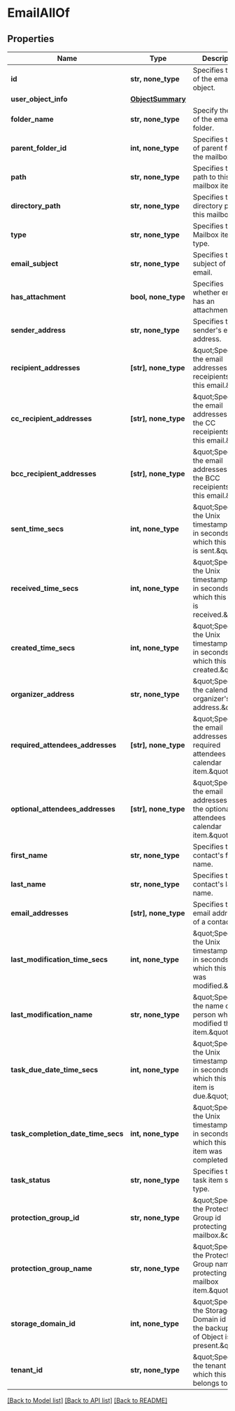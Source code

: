 # EmailAllOf


## Properties
Name | Type | Description | Notes
------------ | ------------- | ------------- | -------------
**id** | **str, none_type** | Specifies the id of the email object. | [optional] 
**user_object_info** | [**ObjectSummary**](ObjectSummary.md) |  | [optional] 
**folder_name** | **str, none_type** | Specify the name of the email folder. | [optional] 
**parent_folder_id** | **int, none_type** | Specifies the id of parent folder the mailbox item. | [optional] 
**path** | **str, none_type** | Specifies the path to this mailbox item. | [optional] 
**directory_path** | **str, none_type** | Specifies the directory path to this mailbox item. | [optional] 
**type** | **str, none_type** | Specifies the Mailbox item type. | [optional] 
**email_subject** | **str, none_type** | Specifies the subject of this email. | [optional] 
**has_attachment** | **bool, none_type** | Specifies whether email has an attachment. | [optional] 
**sender_address** | **str, none_type** | Specifies the sender&#39;s email address. | [optional] 
**recipient_addresses** | **[str], none_type** | \&quot;Specifies the email addresses of all receipients of this email.\&quot; | [optional] 
**cc_recipient_addresses** | **[str], none_type** | \&quot;Specifies the email addresses of all the CC receipients of this email.\&quot; | [optional] 
**bcc_recipient_addresses** | **[str], none_type** | \&quot;Specifies the email addresses of all the BCC receipients of this email.\&quot; | [optional] 
**sent_time_secs** | **int, none_type** | \&quot;Specifies the Unix timestamp epoch in seconds at which this email is sent.\&quot; | [optional] 
**received_time_secs** | **int, none_type** | \&quot;Specifies the Unix timestamp epoch in seconds at which this email is received.\&quot; | [optional] 
**created_time_secs** | **int, none_type** | \&quot;Specifies the Unix timestamp epoch in seconds at which this item is created.\&quot; | [optional] 
**organizer_address** | **str, none_type** | \&quot;Specifies the calendar item organizer&#39;s email address.\&quot; | [optional] 
**required_attendees_addresses** | **[str], none_type** | \&quot;Specifies the email addresses of all required attendees of this calendar item.\&quot; | [optional] 
**optional_attendees_addresses** | **[str], none_type** | \&quot;Specifies the email addresses of all the optional attendees of this calendar item.\&quot; | [optional] 
**first_name** | **str, none_type** | Specifies the contact&#39;s first name. | [optional] 
**last_name** | **str, none_type** | Specifies the contact&#39;s last name. | [optional] 
**email_addresses** | **[str], none_type** | Specifies the email addresses of a contact. | [optional] 
**last_modification_time_secs** | **int, none_type** | \&quot;Specifies the Unix timestamp epoch in seconds at which this item was modified.\&quot; | [optional] 
**last_modification_name** | **str, none_type** | \&quot;Specifies the name of the person who modified this item.\&quot; | [optional] 
**task_due_date_time_secs** | **int, none_type** | \&quot;Specifies the Unix timestamp epoch in seconds at which this task item is due.\&quot; | [optional] 
**task_completion_date_time_secs** | **int, none_type** | \&quot;Specifies the Unix timestamp epoch in seconds at which this task item was completed.\&quot; | [optional] 
**task_status** | **str, none_type** | Specifies the task item status type. | [optional] 
**protection_group_id** | **str, none_type** | \&quot;Specifies the Protection Group id protecting the mailbox.\&quot; | [optional] 
**protection_group_name** | **str, none_type** | \&quot;Specifies the Protection Group name protecting the mailbox item.\&quot; | [optional] 
**storage_domain_id** | **int, none_type** | \&quot;Specifies the Storage Domain id where the backup data of Object is present.\&quot; | [optional] 
**tenant_id** | **str, none_type** | \&quot;Specify the tenant id to which this email belongs to.\&quot; | [optional] 

[[Back to Model list]](../README.md#documentation-for-models) [[Back to API list]](../README.md#documentation-for-api-endpoints) [[Back to README]](../README.md)



